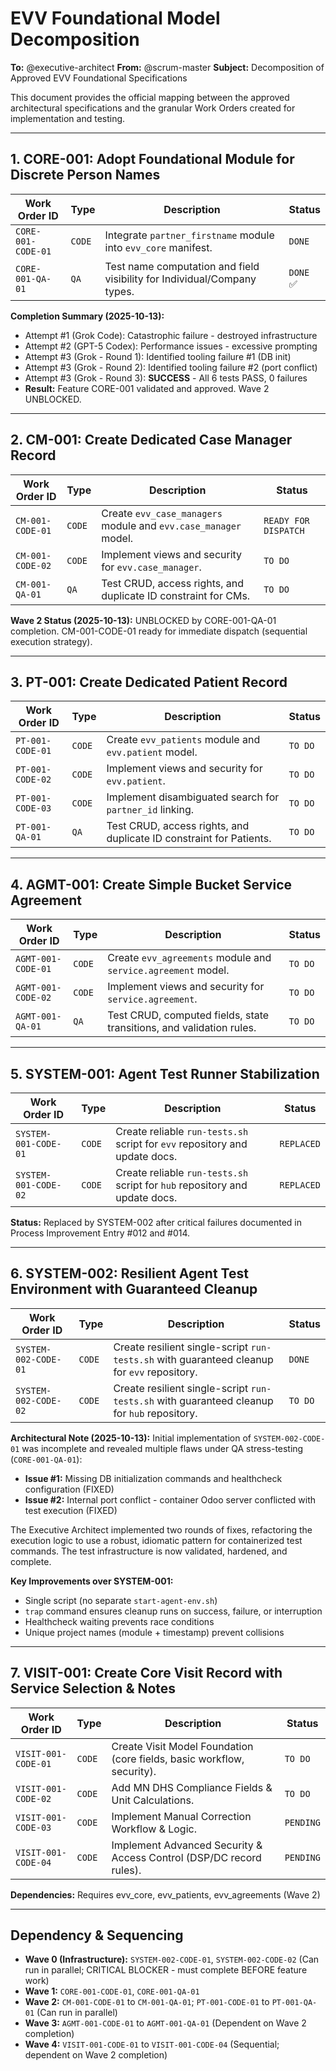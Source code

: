 # EVV Foundational Model Decomposition

**To:** @executive-architect
**From:** @scrum-master
**Subject:** Decomposition of Approved EVV Foundational Specifications

This document provides the official mapping between the approved architectural specifications and the granular Work Orders created for implementation and testing.

---

## 1. CORE-001: Adopt Foundational Module for Discrete Person Names

| Work Order ID | Type | Description | Status |
|---|---|---|---|
| `CORE-001-CODE-01` | `CODE` | Integrate `partner_firstname` module into `evv_core` manifest. | `DONE` |
| `CORE-001-QA-01` | `QA` | Test name computation and field visibility for Individual/Company types. | `DONE` ✅ |

**Completion Summary (2025-10-13):**
- Attempt #1 (Grok Code): Catastrophic failure - destroyed infrastructure
- Attempt #2 (GPT-5 Codex): Performance issues - excessive prompting
- Attempt #3 (Grok - Round 1): Identified tooling failure #1 (DB init)
- Attempt #3 (Grok - Round 2): Identified tooling failure #2 (port conflict)
- Attempt #3 (Grok - Round 3): **SUCCESS** - All 6 tests PASS, 0 failures
- **Result:** Feature CORE-001 validated and approved. Wave 2 UNBLOCKED.

---

## 2. CM-001: Create Dedicated Case Manager Record

| Work Order ID | Type | Description | Status |
|---|---|---|---|
| `CM-001-CODE-01` | `CODE` | Create `evv_case_managers` module and `evv.case_manager` model. | `READY FOR DISPATCH` |
| `CM-001-CODE-02` | `CODE` | Implement views and security for `evv.case_manager`. | `TO DO` |
| `CM-001-QA-01` | `QA` | Test CRUD, access rights, and duplicate ID constraint for CMs. | `TO DO` |

**Wave 2 Status (2025-10-13):** UNBLOCKED by CORE-001-QA-01 completion. CM-001-CODE-01 ready for immediate dispatch (sequential execution strategy).

---

## 3. PT-001: Create Dedicated Patient Record

| Work Order ID | Type | Description | Status |
|---|---|---|---|
| `PT-001-CODE-01` | `CODE` | Create `evv_patients` module and `evv.patient` model. | `TO DO` |
| `PT-001-CODE-02` | `CODE` | Implement views and security for `evv.patient`. | `TO DO` |
| `PT-001-CODE-03` | `CODE` | Implement disambiguated search for `partner_id` linking. | `TO DO` |
| `PT-001-QA-01` | `QA` | Test CRUD, access rights, and duplicate ID constraint for Patients. | `TO DO` |

---

## 4. AGMT-001: Create Simple Bucket Service Agreement

| Work Order ID | Type | Description | Status |
|---|---|---|---|
| `AGMT-001-CODE-01` | `CODE` | Create `evv_agreements` module and `service.agreement` model. | `TO DO` |
| `AGMT-001-CODE-02` | `CODE` | Implement views and security for `service.agreement`. | `TO DO` |
| `AGMT-001-QA-01` | `QA` | Test CRUD, computed fields, state transitions, and validation rules. | `TO DO` |

---

## 5. SYSTEM-001: Agent Test Runner Stabilization

| Work Order ID | Type | Description | Status |
|---|---|---|---|
| `SYSTEM-001-CODE-01` | `CODE` | Create reliable `run-tests.sh` script for `evv` repository and update docs. | `REPLACED` |
| `SYSTEM-001-CODE-02` | `CODE` | Create reliable `run-tests.sh` script for `hub` repository and update docs. | `REPLACED` |

**Status:** Replaced by SYSTEM-002 after critical failures documented in Process Improvement Entry #012 and #014.

---

## 6. SYSTEM-002: Resilient Agent Test Environment with Guaranteed Cleanup

| Work Order ID | Type | Description | Status |
|---|---|---|---|
| `SYSTEM-002-CODE-01` | `CODE` | Create resilient single-script `run-tests.sh` with guaranteed cleanup for `evv` repository. | `DONE` |
| `SYSTEM-002-CODE-02` | `CODE` | Create resilient single-script `run-tests.sh` with guaranteed cleanup for `hub` repository. | `TO DO` |

**Architectural Note (2025-10-13):** Initial implementation of `SYSTEM-002-CODE-01` was incomplete and revealed multiple flaws under QA stress-testing (`CORE-001-QA-01`):
- **Issue #1:** Missing DB initialization commands and healthcheck configuration (FIXED)
- **Issue #2:** Internal port conflict - container Odoo server conflicted with test execution (FIXED)

The Executive Architect implemented two rounds of fixes, refactoring the execution logic to use a robust, idiomatic pattern for containerized test commands. The test infrastructure is now validated, hardened, and complete.

**Key Improvements over SYSTEM-001:**
- Single script (no separate `start-agent-env.sh`)
- `trap` command ensures cleanup runs on success, failure, or interruption
- Healthcheck waiting prevents race conditions
- Unique project names (module + timestamp) prevent collisions

---

## 7. VISIT-001: Create Core Visit Record with Service Selection & Notes

| Work Order ID | Type | Description | Status |
|---|---|---|---|
| `VISIT-001-CODE-01` | `CODE` | Create Visit Model Foundation (core fields, basic workflow, security). | `TO DO` |
| `VISIT-001-CODE-02` | `CODE` | Add MN DHS Compliance Fields & Unit Calculations. | `TO DO` |
| `VISIT-001-CODE-03` | `CODE` | Implement Manual Correction Workflow & Logic. | `PENDING` |
| `VISIT-001-CODE-04` | `CODE` | Implement Advanced Security & Access Control (DSP/DC record rules). | `PENDING` |

**Dependencies:** Requires evv_core, evv_patients, evv_agreements (Wave 2)

---

## Dependency & Sequencing

-   **Wave 0 (Infrastructure):** `SYSTEM-002-CODE-01`, `SYSTEM-002-CODE-02` (Can run in parallel; CRITICAL BLOCKER - must complete BEFORE feature work)
-   **Wave 1:** `CORE-001-CODE-01`, `CORE-001-QA-01`
-   **Wave 2:** `CM-001-CODE-01` to `CM-001-QA-01`; `PT-001-CODE-01` to `PT-001-QA-01` (Can run in parallel)
-   **Wave 3:** `AGMT-001-CODE-01` to `AGMT-001-QA-01` (Dependent on Wave 2 completion)
-   **Wave 4:** `VISIT-001-CODE-01` to `VISIT-001-CODE-04` (Sequential; dependent on Wave 2 completion)
